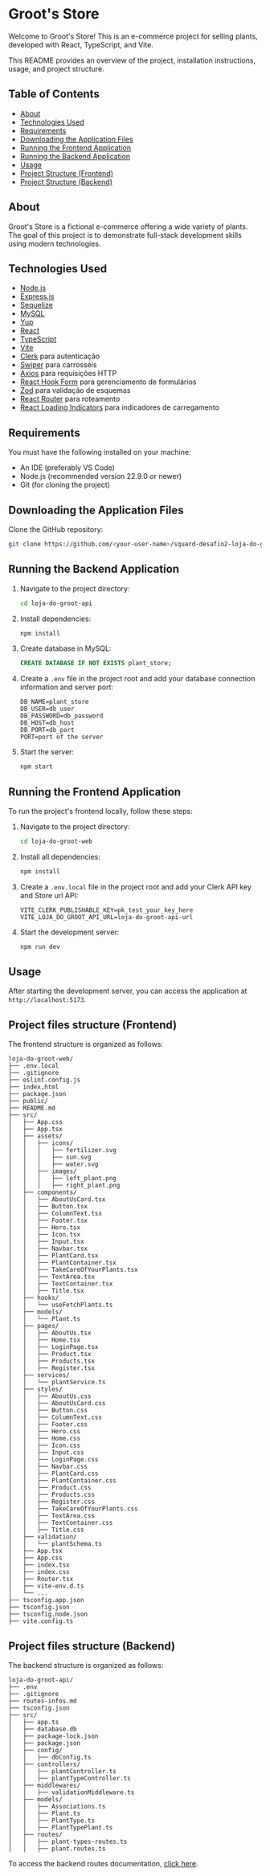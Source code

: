 # Groot's Store

Welcome to Groot's Store! This is an e-commerce project for selling plants, developed with React, TypeScript, and Vite.

This README provides an overview of the project, installation instructions, usage, and project structure.

## Table of Contents

- [About](#about)
- [Technologies Used](#technologies-used)
- [Requirements](#requirements)
- [Downloading the Application Files](#downloading-the-application-files)
- [Running the Frontend Application](#running-the-frontend-application)
- [Running the Backend Application](#running-the-backend-application)
- [Usage](#usage)
- [Project Structure (Frontend)](#project-structure-frontend)
- [Project Structure (Backend)](#project-structure-backend)

## About

Groot's Store is a fictional e-commerce offering a wide variety of plants. The goal of this project is to demonstrate full-stack development skills using modern technologies.

## Technologies Used

- [Node.js](https://nodejs.org/)
- [Express.js](https://expressjs.com/)
- [Sequelize](https://sequelize.org/)
- [MySQL](https://www.mysql.com/)
- [Yup](https://www.npmjs.com/package/yup)
- [React](https://reactjs.org/)
- [TypeScript](https://www.typescriptlang.org/)
- [Vite](https://vitejs.dev/)
- [Clerk](https://clerk.dev/) para autenticação
- [Swiper](https://swiperjs.com/) para carrosséis
- [Axios](https://axios-http.com/) para requisições HTTP
- [React Hook Form](https://react-hook-form.com/) para gerenciamento de formulários
- [Zod](https://zod.dev/) para validação de esquemas
- [React Router](https://reactrouter.com/) para roteamento
- [React Loading Indicators](https://www.npmjs.com/package/react-loading-indicators) para indicadores de carregamento

## Requirements

You must have the following installed on your machine:

- An IDE (preferably VS Code)
- Node.js (recommended version 22.9.0 or newer)
- Git (for cloning the project)

## Downloading the Application Files

Clone the GitHub repository:

```sh
git clone https://github.com/<your-user-name>/squard-desafio2-loja-do-groot.git
```

## Running the Backend Application

1. Navigate to the project directory:

   ```sh
   cd loja-do-groot-api
   ```

2. Install dependencies:

   ```sh
   npm install
   ```

3. Create database in MySQL:

   ```sql
   CREATE DATABASE IF NOT EXISTS plant_store;
   ```

4. Create a `.env` file in the project root and add your database connection information and server port:

   ```env
   DB_NAME=plant_store
   DB_USER=db_user
   DB_PASSWORD=db_password
   DB_HOST=db_host
   DB_PORT=db_port
   PORT=port of the server
   ```

5. Start the server:

   ```sh
   npm start
   ```

## Running the Frontend Application

To run the project's frontend locally, follow these steps:

1. Navigate to the project directory:

   ```sh
   cd loja-do-groot-web
   ```

2. Install all dependencies:

   ```sh
   npm install
   ```

3. Create a `.env.local` file in the project root and add your Clerk API key and Store url API:

   ```env
   VITE_CLERK_PUBLISHABLE_KEY=pk_test_your_key_here
   VITE_LOJA_DO_GROOT_API_URL=loja-do-groot-api-url
   ```

4. Start the development server:

   ```sh
   npm run dev
   ```

## Usage

After starting the development server, you can access the application at `http://localhost:5173`.

## Project files structure (Frontend)

The frontend structure is organized as follows:

```
loja-do-groot-web/
├── .env.local
├── .gitignore
├── eslint.config.js
├── index.html
├── package.json
├── public/
├── README.md
├── src/
│   ├── App.css
│   ├── App.tsx
│   ├── assets/
│   │   ├── icons/
│   │   │   ├── fertilizer.svg
│   │   │   ├── sun.svg
│   │   │   ├── water.svg
│   │   ├── images/
│   │   │   ├── left_plant.png
│   │   │   ├── right_plant.png
│   ├── components/
│   │   ├── AboutUsCard.tsx
│   │   ├── Button.tsx
│   │   ├── ColumnText.tsx
│   │   ├── Footer.tsx
│   │   ├── Hero.tsx
│   │   ├── Icon.tsx
│   │   ├── Input.tsx
│   │   ├── Navbar.tsx
│   │   ├── PlantCard.tsx
│   │   ├── PlantContainer.tsx
│   │   ├── TakeCareOfYourPlants.tsx
│   │   ├── TextArea.tsx
│   │   ├── TextContainer.tsx
│   │   ├── Title.tsx
│   ├── hooks/
│   │   └── useFetchPlants.ts
│   ├── models/
│   │   └── Plant.ts
│   ├── pages/
│   │   ├── AboutUs.tsx
│   │   ├── Home.tsx
│   │   ├── LoginPage.tsx
│   │   ├── Product.tsx
│   │   ├── Products.tsx
│   │   ├── Register.tsx
│   ├── services/
│   │   └── plantService.ts
│   ├── styles/
│   │   ├── AboutUs.css
│   │   ├── AboutUsCard.css
│   │   ├── Button.css
│   │   ├── ColumnText.css
│   │   ├── Footer.css
│   │   ├── Hero.css
│   │   ├── Home.css
│   │   ├── Icon.css
│   │   ├── Input.css
│   │   ├── LoginPage.css
│   │   ├── Navbar.css
│   │   ├── PlantCard.css
│   │   ├── PlantContainer.css
│   │   ├── Product.css
│   │   ├── Products.css
│   │   ├── Register.css
│   │   ├── TakeCareOfYourPlants.css
│   │   ├── TextArea.css
│   │   ├── TextContainer.css
│   │   ├── Title.css
│   ├── validation/
│   │   └── plantSchema.ts
│   ├── App.tsx
│   ├── App.css
│   ├── index.tsx
│   ├── index.css
│   ├── Router.tsx
│   ├── vite-env.d.ts
│   └── ...
├── tsconfig.app.json
├── tsconfig.json
├── tsconfig.node.json
├── vite.config.ts
```

## Project files structure (Backend)

The backend structure is organized as follows:

```
loja-do-groot-api/
├── .env
├── .gitignore
├── routes-infos.md
├── tsconfig.json
├── src/
│   ├── app.ts
│   ├── database.db
│   ├── package-lock.json
│   ├── package.json
│   ├── config/
│   │   ├── dbConfig.ts
│   ├── controllers/
│   │   ├── plantController.ts
│   │   ├── plantTypeController.ts
│   ├── middlewares/
│   │   ├── validationMiddleware.ts
│   ├── models/
│   │   ├── Associations.ts
│   │   ├── Plant.ts
│   │   ├── PlantType.ts
│   │   ├── PlantTypePlant.ts
│   ├── routes/
│   │   ├── plant-types-routes.ts
│   │   ├── plant.routes.ts
```

To access the backend routes documentation, [click here](./loja-do-groot-api/README.md).
